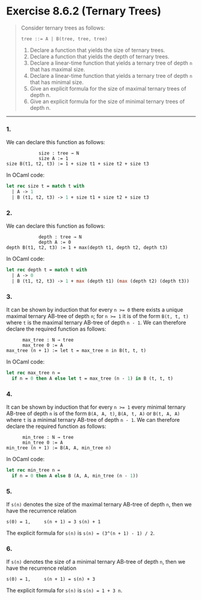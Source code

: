 # Exercise 8.6.2 (Ternary Trees)

> Consider ternary trees as follows:
> ```text
> tree ::= A | B(tree, tree, tree)
> ```
> 1. Declare a function that yields the size of ternary trees.
> 2. Declare a function that yields the depth of ternary trees.
> 3. Declare a linear-time function that yields a ternary tree of depth `n` that has maximal size.
> 4. Declare a linear-time function that yields a ternary tree of depth `n` that has minimal size.
> 5. Give an explicit formula for the size of maximal ternary trees of depth n.
> 6. Give an explicit formula for the size of minimal ternary trees of depth n.

---

### 1.

We can declare this function as follows:
```text
            size : tree → N
            size A := 1
size B(t1, t2, t3) := 1 + size t1 + size t2 + size t3
```
In OCaml code:
```ocaml
let rec size t = match t with
  | A -> 1
  | B (t1, t2, t3) -> 1 + size t1 + size t2 + size t3
```

### 2.

We can declare this function as follows:
```text
            depth : tree → N
            depth A := 0
depth B(t1, t2, t3) := 1 + max(depth t1, depth t2, depth t3)
```
In OCaml code:
```ocaml
let rec depth t = match t with
  | A -> 0
  | B (t1, t2, t3) -> 1 + max (depth t1) (max (depth t2) (depth t3))
```

### 3.

It can be shown by induction that for every `n >= 0` there exists a unique maximal ternary AB-tree of depth `n`;
for `n >= 1` it is of the form `B(t, t, t)` where `t` is the maximal ternary AB-tree of depth `n - 1`.
We can therefore declare the required function as follows:
```text
      max_tree : N → tree
      max_tree 0 := A
max_tree (n + 1) := let t = max_tree n in B(t, t, t)
```
In OCaml code:
```ocaml
let rec max_tree n =
  if n = 0 then A else let t = max_tree (n - 1) in B (t, t, t)
```

### 4.

It can be shown by induction that for every `n >= 1` every minimal ternary AB-tree of depth `n` is of the form `B(A, A, t)`, `B(A, t, A)` or `B(t, A, A)` where `t` is a minimal ternary AB-tree of depth `n - 1`.
We can therefore declare the required function as follows:
```text
      min_tree : N → tree
      min_tree 0 := A
min_tree (n + 1) := B(A, A, min_tree n)
```
In OCaml code:
```ocaml
let rec min_tree n =
  if n = 0 then A else B (A, A, min_tree (n - 1))
```

### 5.

If `s(n)` denotes the size of the maximal ternary AB-tree of depth `n`, then we have the recurrence relation
```text
s(0) = 1,     s(n + 1) = 3 s(n) + 1
```
The explicit formula for `s(n)` is `s(n) = (3^(n + 1) - 1) / 2`.

### 6.

If `s(n)` denotes the size of a minimal ternary AB-tree of depth `n`, then we have the recurrence relation
```text
s(0) = 1,     s(n + 1) = s(n) + 3
```
The explicit formula for `s(n)` is `s(n) = 1 + 3 n`.
